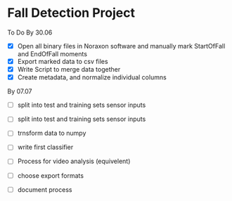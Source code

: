 # Fall Detection Project
To Do
By 30.06
- [X] Open all binary files in Noraxon software and manually mark StartOfFall and EndOfFall moments
- [X] Export marked data to csv files
- [X] Write Script to merge data together
- [X] Create metadata, and normalize individual columns

By 07.07
- [ ] split into test and training sets sensor inputs
- [ ] split into test and training sets sensor inputs
- [ ] trnsform data to numpy
- [ ] write first classifier

- [ ] Process for video analysis (equivelent)
- [ ] choose export formats
- [ ] document process


